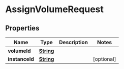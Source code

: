

# AssignVolumeRequest


## Properties

| Name | Type | Description | Notes |
|------------ | ------------- | ------------- | -------------|
|**volumeId** | [**String**](String.md) |  |  |
|**instanceId** | [**String**](String.md) |  |  [optional] |



